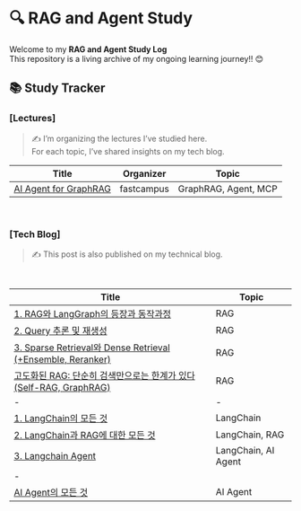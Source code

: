 
# 🔍 RAG and Agent Study

Welcome to my **RAG  and Agent Study Log**\
This repository is a living archive of my ongoing learning journey!! 😊



## 📚 Study Tracker


### [Lectures]
>✍️ I’m organizing the lectures I’ve studied here.\
For each topic, I’ve shared insights on my tech blog.

| Title | Organizer | Topic |
|---|---|---|
|[AI Agent for GraphRAG](https://fastcampus.co.kr/sem_mat_05)|fastcampus|GraphRAG, Agent, MCP|


<br>

### [Tech Blog]
> ✍️ This post is also published on my technical blog.

<br>

| Title | Topic |
|-----------|-----------|
|[1. RAG와 LangGraph의 등장과 동작과정](https://ai-rain.tistory.com/57) | RAG |
| [2. Query 추론 및 재생성](https://ai-rain.tistory.com/58) | RAG |
| [3. Sparse Retrieval와 Dense Retrieval (+Ensemble, Reranker)](https://ai-rain.tistory.com/95) | RAG |
|[고도화된 RAG: 단순히 검색만으로는 한계가 있다 (Self-RAG, GraphRAG)](https://ai-rain.tistory.com/87) | RAG |
|-|-|
| [1. LangChain의 모든 것](https://ai-rain.tistory.com/61)|LangChain|
|[2. LangChain과 RAG에 대한 모든 것](https://ai-rain.tistory.com/94)|LangChain, RAG|
|[3. Langchain Agent](https://ai-rain.tistory.com/104)|LangChain, AI Agent
|-|
|[AI Agent의 모든 것](https://ai-rain.tistory.com/65)|AI Agent|